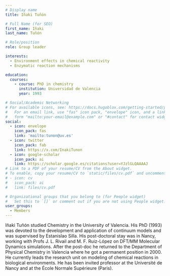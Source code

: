 ```yaml
---
# Display name
title: Iñaki Tuñón

# Full Name (for SEO)
first_name: Iñaki
last_name: Tuñón

# Role/position
role: Group leader

interests:
  - Environment effects in chemical reactivity
  - Enzymatic reaction mechanisms

education:
  courses:
    - course: PhD in chemistry
      institution: Universidad de Valencia
      year: 1993

# Social/Academic Networking
# For available icons, see: https://docs.hugoblox.com/getting-started/page-builder/#icons
#   For an email link, use "fas" icon pack, "envelope" icon, and a link in the
#   form "mailto:your-email@example.com" or "#contact" for contact widget.
social:
  - icon: envelope
    icon_pack: fas
    link: 'mailto:tunon@uv.es'
  - icon: twitter
    icon_pack: fab
    link: https://x.com/InakiTunon
  - icon: google-scholar
    icon_pack: ai
    link: https://scholar.google.es/citations?user=YJzlGLQAAAAJ
# Link to a PDF of your resume/CV from the About widget.
# To enable, copy your resume/CV to `static/files/cv.pdf` and uncomment the lines below.
# - icon: cv
#   icon_pack: ai
#   link: files/cv.pdf

# Organizational groups that you belong to (for People widget)
#   Set this to `[]` or comment out if you are not using People widget.
user_groups:
  - Members
---
```


Iñaki Tuñón studied Chemistry in the University of Valencia. His PhD (1993) was devoted to the development and application of continuum models and was supervised by Estanislao Silla. His post-doctoral stay was in Nancy, working with Profs J. L. Rivail and M. F. Ruiz-López on DFT/MM Molecular Dynamics simulations. After the post-doc he returned to the Department of Physical Chemistry in Valencia where he got a permanent position in 2000. He currently leads the research unit on modeling of chemical reactions in biological environments. He has been invited professor at the Université de Nancy and at the École Normale Supérieure (Paris).